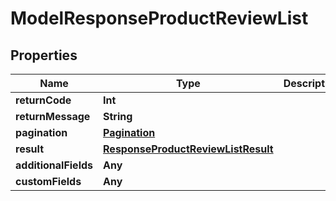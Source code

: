 

# ModelResponseProductReviewList


## Properties

Name | Type | Description | Notes
------------ | ------------- | ------------- | -------------
**returnCode** | **Int** |  |  [optional]
**returnMessage** | **String** |  |  [optional]
**pagination** | [**Pagination**](Pagination.md) |  |  [optional]
**result** | [**ResponseProductReviewListResult**](ResponseProductReviewListResult.md) |  |  [optional]
**additionalFields** | **Any** |  |  [optional]
**customFields** | **Any** |  |  [optional]



